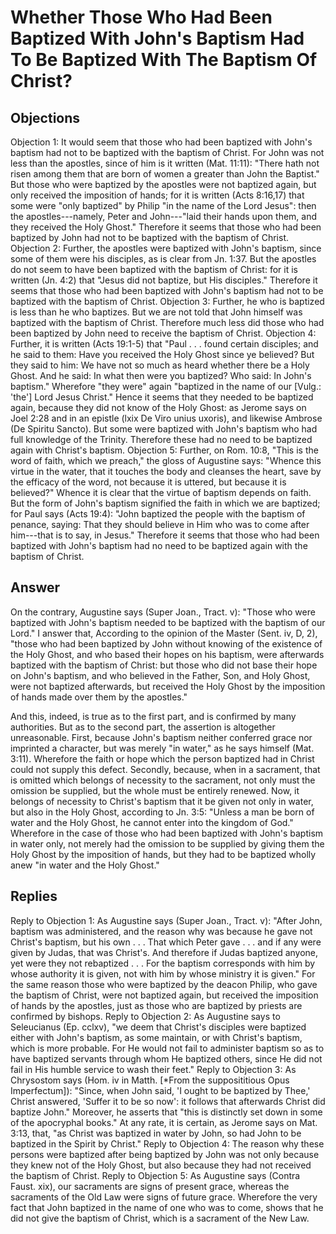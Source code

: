 # Whether Those Who Had Been Baptized With John's Baptism Had To Be Baptized With The Baptism Of Christ?
## Objections
Objection 1: It would seem that those who had been baptized with John's baptism had not to be baptized with the baptism of Christ. For John was not less than the apostles, since of him is it written (Mat. 11:11): "There hath not risen among them that are born of women a greater than John the Baptist." But those who were baptized by the apostles were not baptized again, but only received the imposition of hands; for it is written (Acts 8:16,17) that some were "only baptized" by Philip "in the name of the Lord Jesus": then the apostles---namely, Peter and John---"laid their hands upon them, and they received the Holy Ghost." Therefore it seems that those who had been baptized by John had not to be baptized with the baptism of Christ.
Objection 2: Further, the apostles were baptized with John's baptism, since some of them were his disciples, as is clear from Jn. 1:37. But the apostles do not seem to have been baptized with the baptism of Christ: for it is written (Jn. 4:2) that "Jesus did not baptize, but His disciples." Therefore it seems that those who had been baptized with John's baptism had not to be baptized with the baptism of Christ.
Objection 3: Further, he who is baptized is less than he who baptizes. But we are not told that John himself was baptized with the baptism of Christ. Therefore much less did those who had been baptized by John need to receive the baptism of Christ.
Objection 4: Further, it is written (Acts 19:1-5) that "Paul . . . found certain disciples; and he said to them: Have you received the Holy Ghost since ye believed? But they said to him: We have not so much as heard whether there be a Holy Ghost. And he said: In what then were you baptized? Who said: In John's baptism." Wherefore "they were" again "baptized in the name of our [Vulg.: 'the'] Lord Jesus Christ." Hence it seems that they needed to be baptized again, because they did not know of the Holy Ghost: as Jerome says on Joel 2:28 and in an epistle (lxix De Viro unius uxoris), and likewise Ambrose (De Spiritu Sancto). But some were baptized with John's baptism who had full knowledge of the Trinity. Therefore these had no need to be baptized again with Christ's baptism.
Objection 5: Further, on Rom. 10:8, "This is the word of faith, which we preach," the gloss of Augustine says: "Whence this virtue in the water, that it touches the body and cleanses the heart, save by the efficacy of the word, not because it is uttered, but because it is believed?" Whence it is clear that the virtue of baptism depends on faith. But the form of John's baptism signified the faith in which we are baptized; for Paul says (Acts 19:4): "John baptized the people with the baptism of penance, saying: That they should believe in Him who was to come after him---that is to say, in Jesus." Therefore it seems that those who had been baptized with John's baptism had no need to be baptized again with the baptism of Christ.
## Answer
On the contrary, Augustine says (Super Joan., Tract. v): "Those who were baptized with John's baptism needed to be baptized with the baptism of our Lord."
I answer that, According to the opinion of the Master (Sent. iv, D, 2), "those who had been baptized by John without knowing of the existence of the Holy Ghost, and who based their hopes on his baptism, were afterwards baptized with the baptism of Christ: but those who did not base their hope on John's baptism, and who believed in the Father, Son, and Holy Ghost, were not baptized afterwards, but received the Holy Ghost by the imposition of hands made over them by the apostles."

And this, indeed, is true as to the first part, and is confirmed by many authorities. But as to the second part, the assertion is altogether unreasonable. First, because John's baptism neither conferred grace nor imprinted a character, but was merely "in water," as he says himself (Mat. 3:11). Wherefore the faith or hope which the person baptized had in Christ could not supply this defect. Secondly, because, when in a sacrament, that is omitted which belongs of necessity to the sacrament, not only must the omission be supplied, but the whole must be entirely renewed. Now, it belongs of necessity to Christ's baptism that it be given not only in water, but also in the Holy Ghost, according to Jn. 3:5: "Unless a man be born of water and the Holy Ghost, he cannot enter into the kingdom of God." Wherefore in the case of those who had been baptized with John's baptism in water only, not merely had the omission to be supplied by giving them the Holy Ghost by the imposition of hands, but they had to be baptized wholly anew "in water and the Holy Ghost."
## Replies
Reply to Objection 1: As Augustine says (Super Joan., Tract. v): "After John, baptism was administered, and the reason why was because he gave not Christ's baptism, but his own . . . That which Peter gave . . . and if any were given by Judas, that was Christ's. And therefore if Judas baptized anyone, yet were they not rebaptized . . . For the baptism corresponds with him by whose authority it is given, not with him by whose ministry it is given." For the same reason those who were baptized by the deacon Philip, who gave the baptism of Christ, were not baptized again, but received the imposition of hands by the apostles, just as those who are baptized by priests are confirmed by bishops.
Reply to Objection 2: As Augustine says to Seleucianus (Ep. cclxv), "we deem that Christ's disciples were baptized either with John's baptism, as some maintain, or with Christ's baptism, which is more probable. For He would not fail to administer baptism so as to have baptized servants through whom He baptized others, since He did not fail in His humble service to wash their feet."
Reply to Objection 3: As Chrysostom says (Hom. iv in Matth. [*From the supposititious Opus Imperfectum]): "Since, when John said, 'I ought to be baptized by Thee,' Christ answered, 'Suffer it to be so now': it follows that afterwards Christ did baptize John." Moreover, he asserts that "this is distinctly set down in some of the apocryphal books." At any rate, it is certain, as Jerome says on Mat. 3:13, that, "as Christ was baptized in water by John, so had John to be baptized in the Spirit by Christ."
Reply to Objection 4: The reason why these persons were baptized after being baptized by John was not only because they knew not of the Holy Ghost, but also because they had not received the baptism of Christ.
Reply to Objection 5: As Augustine says (Contra Faust. xix), our sacraments are signs of present grace, whereas the sacraments of the Old Law were signs of future grace. Wherefore the very fact that John baptized in the name of one who was to come, shows that he did not give the baptism of Christ, which is a sacrament of the New Law.